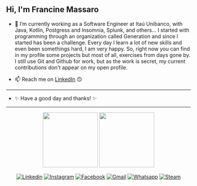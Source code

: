 <!--### Hi there 👋

<!--
**francinemassaro/francinemassaro** is a ✨ _special_ ✨ repository because its `README.md` (this file) appears on your GitHub profile.

<!--Here are some ideas to get you started:

<!--<- 🔭 I’m currently working on ...
<!--- 🌱 I’m currently learning ...
<!--- 👯 I’m looking to collaborate on ...
<!--- 🤔 I’m looking for help with ...
<!--- 💬 Ask me about ...
<!--- 📫 How to reach me: ...
<!--- 😄 Pronouns: ...
<!--- ⚡ Fun fact: ...
<!---->
<h2>Hi, I'm Francine Massaro</h2>

- 🌱 I’m currently working as a Software Engineer at Itaú Unibanco, with Java, Kotlin, Postgress and Insomnia, Splunk, and others... I started with programming through an organization called Generation and since I started has been a challenge. Every day I learn a lot of new skills and even been somethings hard, I am very happy. So, right now you can find in my profile some projects but most of all, exercises from days gone by. I still use Git and Github for work, but as the work is secret, my current contributions don't appear on my open profile.


- 📫 Reach me on <a href="https://www.linkedin.com/in/francine-massaro/">LinkedIn</a> 🙃
 - - - - - - - - - - - - - - - - - - - - - - - - - - - - - - - - - - - - - - - - -

- ✨ Have a good day and thanks! ✨ 


- - - - - - - - - - - - - - - - - - - - - - - - - - - - -- - - - - -- - - -- - - - -
<div align="center">
<img height="150em" src="https://github-readme-stats.vercel.app/api/top-langs/?username=francinemassaro&exclude_repo=KNN-Image-Classification&show_icons=true&hide_border=true&layout=compact&langs_count=8&theme=radical"/>	
<img height="150em" src="https://github-readme-stats.vercel.app/api?username=francinemassaro&show_icons=true&hide_border=true&count_private=true&include_all_commits=true&theme=radical"/>

<!-- theme dos desenhos acima: radical, tokyonight, onedark -->


[![Linkedin](https://img.shields.io/badge/LinkedIn-0077B5?style=for-the-badge&logo=linkedin&logoColor=white)](https://www.linkedin.com/in/francine-massaro/)
[![Instagram](https://img.shields.io/badge/Instagram-E4405F?style=for-the-badge&logo=instagram&logoColor=white)](https://www.instagram.com/francine0/)
[![Facebook](https://img.shields.io/badge/Facebook-1877F2?style=for-the-badge&logo=facebook&logoColor=white)](https://www.facebook.com/francinemassaro/)
[![Gmail](https://img.shields.io/badge/Gmail-D14836?style=for-the-badge&logo=gmail&logoColor=white)](mailto:francine.massaro@gmail.com)
[![Whatsapp](https://img.shields.io/badge/WhatsApp-25D366?style=for-the-badge&logo=whatsapp&logoColor=white)](https://api.whatsapp.com/send?1=pt_BR&phone=5516982154028)
[![Steam](https://img.shields.io/badge/Steam-000000?style=for-the-badge&logo=steam&logoColor=white)](https://steamcommunity.com/id/francinemassaro/)
<!-- <img src="https://img.shields.io/badge/Java-ED8B00?style=for-the-badge&logo=java&logoColor=white"></img>
<img src="https://img.shields.io/badge/Spring-6DB33F?style=for-the-badge&logo=spring&logoColor=white"></img> -->
</div>
